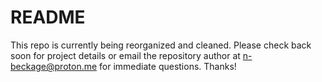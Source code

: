 # README

This repo is currently being reorganized and cleaned. Please check back soon for project details or email the repository author at  n-beckage@proton.me for immediate questions. Thanks!
